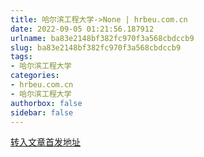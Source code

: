 ```yaml
---
title: 哈尔滨工程大学->None | hrbeu.com.cn
date: 2022-09-05 01:21:56.187912
urlname: ba83e2148bf382fc970f3a568cbdccb9
slug: ba83e2148bf382fc970f3a568cbdccb9
tags: 
- 哈尔滨工程大学
categories:
- hrbeu.com.cn
- 哈尔滨工程大学
authorbox: false
sidebar: false
---
```





[转入文章首发地址](http://xwb.joyhua.cn/xwb/20220903/html/content_20220903005001.htm)
